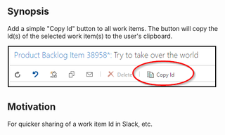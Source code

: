 ## Synopsis

Add a simple "Copy Id" button to all work items.  The button will copy the Id(s) of the selected work item(s) to the user's clipboard.

![screenshot](assets/screenshot.png "Screenshot")

## Motivation

For quicker sharing of a work item Id in Slack, etc.

